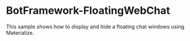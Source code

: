 # BotFramework-FloatingWebChat
This sample shows how to display and hide a floating chat windows using Materialize.
